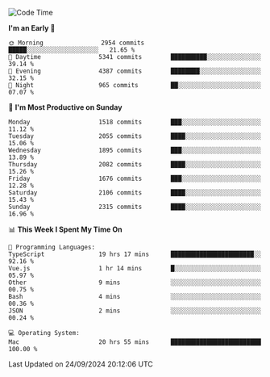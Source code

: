 <!--START_SECTION:waka-->
![Code Time](http://img.shields.io/badge/Code%20Time-4%2C378%20hrs%2049%20mins-blue)

**I'm an Early 🐤** 

```text
🌞 Morning                2954 commits        █████░░░░░░░░░░░░░░░░░░░░   21.65 % 
🌆 Daytime                5341 commits        ██████████░░░░░░░░░░░░░░░   39.14 % 
🌃 Evening                4387 commits        ████████░░░░░░░░░░░░░░░░░   32.15 % 
🌙 Night                  965 commits         ██░░░░░░░░░░░░░░░░░░░░░░░   07.07 % 
```
📅 **I'm Most Productive on Sunday** 

```text
Monday                   1518 commits        ███░░░░░░░░░░░░░░░░░░░░░░   11.12 % 
Tuesday                  2055 commits        ████░░░░░░░░░░░░░░░░░░░░░   15.06 % 
Wednesday                1895 commits        ███░░░░░░░░░░░░░░░░░░░░░░   13.89 % 
Thursday                 2082 commits        ████░░░░░░░░░░░░░░░░░░░░░   15.26 % 
Friday                   1676 commits        ███░░░░░░░░░░░░░░░░░░░░░░   12.28 % 
Saturday                 2106 commits        ████░░░░░░░░░░░░░░░░░░░░░   15.43 % 
Sunday                   2315 commits        ████░░░░░░░░░░░░░░░░░░░░░   16.96 % 
```


📊 **This Week I Spent My Time On** 

```text
💬 Programming Languages: 
TypeScript               19 hrs 17 mins      ███████████████████████░░   92.16 % 
Vue.js                   1 hr 14 mins        █░░░░░░░░░░░░░░░░░░░░░░░░   05.97 % 
Other                    9 mins              ░░░░░░░░░░░░░░░░░░░░░░░░░   00.75 % 
Bash                     4 mins              ░░░░░░░░░░░░░░░░░░░░░░░░░   00.36 % 
JSON                     2 mins              ░░░░░░░░░░░░░░░░░░░░░░░░░   00.24 % 

💻 Operating System: 
Mac                      20 hrs 55 mins      █████████████████████████   100.00 % 
```


 Last Updated on 24/09/2024 20:12:06 UTC
<!--END_SECTION:waka-->
